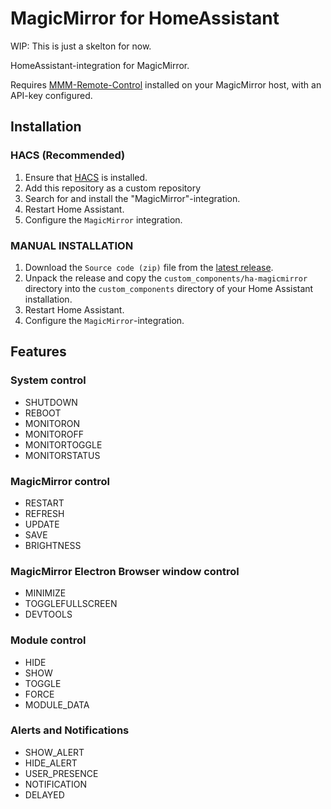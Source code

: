 # MagicMirror for HomeAssistant

WIP: This is just a skelton for now.

HomeAssistant-integration for MagicMirror.

Requires [MMM-Remote-Control](https://github.com/Jopyth/MMM-Remote-Control) installed on your MagicMirror host, with an API-key configured.

## Installation

### HACS (Recommended)

1. Ensure that [HACS](https://hacs.xyz/) is installed.
2. Add this repository as a custom repository
3. Search for and install the "MagicMirror"-integration.
4. Restart Home Assistant.
5. Configure the `MagicMirror` integration.

### MANUAL INSTALLATION

1. Download the `Source code (zip)` file from the
   [latest release](https://github.com/sindrebroch/ha-magicmirror-remote/releases/latest).
2. Unpack the release and copy the `custom_components/ha-magicmirror` directory
   into the `custom_components` directory of your Home Assistant
   installation.
3. Restart Home Assistant.
4. Configure the `MagicMirror`-integration.

## Features
### System control
- SHUTDOWN
- REBOOT
- MONITORON
- MONITOROFF
- MONITORTOGGLE
- MONITORSTATUS

### MagicMirror control
- RESTART
- REFRESH
- UPDATE
- SAVE
- BRIGHTNESS

### MagicMirror Electron Browser window control
- MINIMIZE
- TOGGLEFULLSCREEN
- DEVTOOLS

### Module control
- HIDE
- SHOW
- TOGGLE
- FORCE
- MODULE_DATA

### Alerts and Notifications
- SHOW_ALERT
- HIDE_ALERT
- USER_PRESENCE
- NOTIFICATION
- DELAYED


